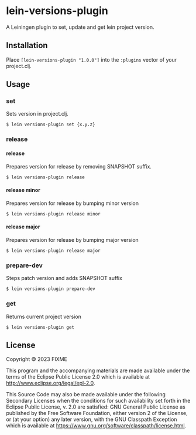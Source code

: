 # lein-versions-plugin

A Leiningen plugin to set, update and get lein project version.

## Installation

Place `[lein-versions-plugin "1.0.0"]` into the `:plugins` vector of your project.clj.

## Usage
### set
Sets version in project.clj.

    $ lein versions-plugin set {x.y.z}
### release
#### release
Prepares version for release by removing SNAPSHOT suffix. 

    $ lein versions-plugin release
#### release minor
Prepares version for release by bumping minor version

    $ lein versions-plugin release minor
#### release major
Prepares version for release by bumping major version

    $ lein versions-plugin release major
### prepare-dev
Steps patch version and adds SNAPSHOT suffix

    $ lein versions-plugin prepare-dev
### get
Returns current project version

    $ lein versions-plugin get
## License

Copyright © 2023 FIXME

This program and the accompanying materials are made available under the
terms of the Eclipse Public License 2.0 which is available at
http://www.eclipse.org/legal/epl-2.0.

This Source Code may also be made available under the following Secondary
Licenses when the conditions for such availability set forth in the Eclipse
Public License, v. 2.0 are satisfied: GNU General Public License as published by
the Free Software Foundation, either version 2 of the License, or (at your
option) any later version, with the GNU Classpath Exception which is available
at https://www.gnu.org/software/classpath/license.html.
